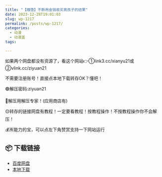 ```yaml
---
title: "【雌堕】不断用金钱收买男孩子的结果"
date: 2023-12-28T19:01:03
slug: wp-1217
permalink: /posts/wp-1217/
categories:
  - 动漫
  - 动漫盖
tags:

---
```


如果两个网盘都没有资源了，看这个网站👉①link3.cc/xianyu21或②vlink.cc/ziyuan21

不需要注册账号！直接点本地下载转存OK？懂吧！

🟢解压密码:ziyuan21

🔵解压用解压专家！(应用商店有)

🟡转存的链接网盘有教程！一定要看教程！按教程操作！不按教程操作你不会解压！

💰🈶能力的宝，可以点左下角赞赏支持一下网站运行

## 📦 下载链接
- [百度网盘](https://blziyuan21.com/pay-download/1217?key=fed9b8c39e&down_id=0)
- [本地下载](https://blziyuan21.com/pay-download/1217?key=fed9b8c39e&down_id=1)

